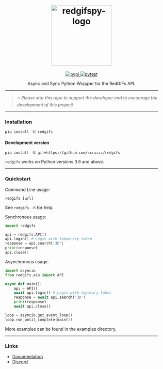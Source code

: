 <!-- <h1 align="center"> <code>redgifs</code> </h1> -->

<h1 align="center">
    <img src="https://bigbits.eu.org/cdn/i/vyyv" alt="redgifspy-logo" width=200>
</h1>

<div align="center">
    <a href="https://pypi.org/project/redgifs">
        <img src="https://img.shields.io/pypi/v/redgifs.svg" alt="pypi">
    </a>
    <a href="https://github.com/scrazzz/redgifs/actions/workflows/test.yml">
        <img src="https://github.com/scrazzz/redgifs/actions/workflows/test.yml/badge.svg" alt="pytest">
    </a>
</div>

<p align="center"> Async and Sync Python Wrapper for the RedGIFs API. </p>

-----

> ⭐ _Please star this repo to support the developer and to encourage the development of this project!_

-----

### Installation
```
pip install -U redgifs
```

#### Development version
```
pip install -U git+https://github.com/scrazzz/redgifs
```

`redgifs` works on Python versions 3.8 and above.

-----

### Quickstart
Command Line usage:
```console
redgifs [url]
```
See `redgifs -h` for help.

Synchronous usage:
```py
import redgifs

api = redgifs.API()
api.login() # Login with temporary token
response = api.search('3D')
print(response)
api.close()
```

Asynchronous usage:
```py
import asyncio
from redgifs.aio import API

async def main():
    api = API()
    await api.login() # Login with teporary token
    response = await api.search('3D')
    print(response)
    await api.close()

loop = asyncio.get_event_loop()
loop.run_until_complete(main())
```

More examples can be found in the examples directory.

-----

### Links
- [Documentation](https://redgifs.readthedocs.io)
- [Discord](https://discord.gg/yNsUTuXvzn)
